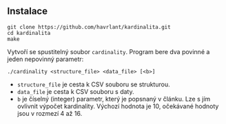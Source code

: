 ## Instalace

    git clone https://github.com/havrlant/kardinalita.git
    cd kardinalita
    make

Vytvoří se spustitelný soubor `cardinality`. Program bere dva povinné a jeden nepovinný parametr:

    ./cardinality <structure_file> <data_file> [<b>]

- `structure_file` je cesta k CSV souboru se strukturou.
- `data_file` je cesta k CSV souboru s daty.
- `b` je číselný (integer) parametr, který je popsnaný v článku. Lze s jím ovlivnit výpočet kardinality. Výchozí hodnota je 10, očekávané hodnoty jsou v rozmezí 4 až 16. 